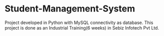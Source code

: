 # Student-Management-System
Project developed in Python with MySQL connectivity as database.
This project is done as an Industrial Training(6 weeks) in Sebiz Infotech Pvt Ltd.
